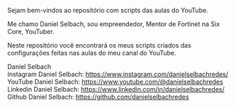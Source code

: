 Sejam bem-vindos ao repositório com scripts das aulas do YouTube.

Me chamo Daniel Selbach, sou empreendedor, Mentor de Fortinet na Six Core, YouTuber.

Neste repositório você encontrará os meus scripts criados das configurações feitas nas aulas do meu canal do YouTube.

Daniel Selbach<br>
Instagram Daniel Selbach: https://www.instagram.com/danielselbachredes/<br>
YouTube Daniel Selbach: https://www.youtube.com/@danielselbachredes<br>
Linkedin Daniel Selbach: https://www.linkedin.com/in/danielselbachredes/<br>
Github Daniel Selbach: https://github.com/danielselbachredes<br>
